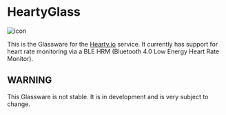 # HeartyGlass

![icon](tree/master/raw_assets/icon/color_icon.png)

This is the Glassware for the [Hearty.io](https://github.com/emil10001/Hearty.io) service.
It currently has support for heart rate monitoring via a BLE HRM (Bluetooth 4.0 Low Energy
Heart Rate Monitor).

## WARNING

This Glassware is not stable. It is in development and is very subject to change.
